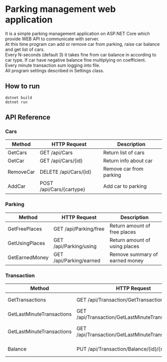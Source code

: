 # Parking management web application
It is a simple parking management application on ASP.NET Core which provide WEB API to communicate with server.  
At this time program can add or remove car from parking, raise car balance and get list of cars.  
Every N-seconds (default 3) it takes fine from car balance in according to car type. If car have negative balance fine multiplying on coefficient.  
Every minute transaction sum logging into file.  
All program settings described in Settings class.

## How to run  
```
dotnet build  
dotnet run  
```

## API Reference  
### Cars  

| Method    | HTTP Request              | Description             |
| --------- | ------------------------- | ----------------------- |
| GetCars   | GET /api/Cars             | Return list of cars     |
| GetCar    | GET /api/Cars/{id}        | Return info about car   |
| RemoveCar | DELETE /api/Cars/{id}     | Remove car from parking |
| AddCar    | POST /api/Cars/{cartype}  | Add car to parking      |

### Parking  

| Method         | HTTP Request            | Description                    |
| -------------- | ----------------------- | ------------------------------ |
| GetFreePlaces  | GET /api/Parking/free   | Return amount of free places   |
| GetUsingPlaces | GET /api/Parking/using  | Return amount of using places  |
| GetEarnedMoney | GET /api/Parking/earned | Remove summary of earned money |

### Transaction  

| Method                    | HTTP Request                                        | Description                         |
| ------------------------- | --------------------------------------------------- | ----------------------------------- |
| GetTransactions           | GET /api/Transaction/GetTransactions                | Transaction.log data                |
| GetLastMinuteTransactions | GET /api/Transaction/GetLastMinuteTransactions      | Transactions of last minute         |
| GetLastMinuteTransactions | GET /api/Transaction/GetLastMinuteTransactions/{id} | Transactions of last minute for car |
| Balance                   | PUT /api/Transaction/Balance/{id}/{sum}             | Raise car balance                   |
